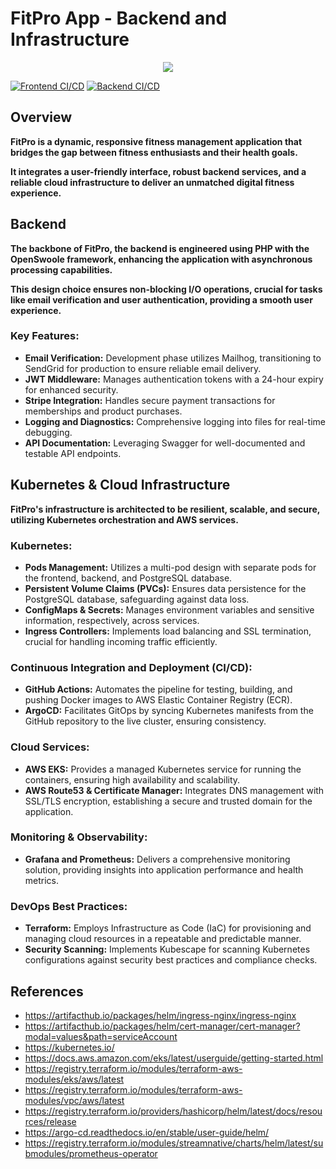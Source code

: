 # FitPro App - Backend and Infrastructure

<div align="center">
<img src="https://github.com/smadi0x86/Fitpro-app/assets/75253629/fbe172bd-0b59-40cf-89c2-87c8eaa814f2">
</div>

[![Frontend CI/CD](https://github.com/smadi0x86/Fitpro-app/actions/workflows/frontend-ci.yml/badge.svg)](https://github.com/smadi0x86/Fitpro-app/actions/workflows/frontend-ci.yml)
[![Backend CI/CD](https://github.com/smadi0x86/Fitpro-app/actions/workflows/backend-ci.yml/badge.svg)](https://github.com/smadi0x86/Fitpro-app/actions/workflows/backend-ci.yml)

## Overview
**FitPro is a dynamic, responsive fitness management application that bridges the gap between fitness enthusiasts and their health goals.**

**It integrates a user-friendly interface, robust backend services, and a reliable cloud infrastructure to deliver an unmatched digital fitness experience.**

## Backend
**The backbone of FitPro, the backend is engineered using PHP with the OpenSwoole framework, enhancing the application with asynchronous processing capabilities.**

**This design choice ensures non-blocking I/O operations, crucial for tasks like email verification and user authentication, providing a smooth user experience.**

### Key Features:

- **Email Verification:** Development phase utilizes Mailhog, transitioning to SendGrid for production to ensure reliable email delivery.
- **JWT Middleware:** Manages authentication tokens with a 24-hour expiry for enhanced security.
- **Stripe Integration:** Handles secure payment transactions for memberships and product purchases.
- **Logging and Diagnostics:** Comprehensive logging into files for real-time debugging.
- **API Documentation:** Leveraging Swagger for well-documented and testable API endpoints.
  
## Kubernetes & Cloud Infrastructure
**FitPro's infrastructure is architected to be resilient, scalable, and secure, utilizing Kubernetes orchestration and AWS services.**

### Kubernetes:

- **Pods Management:** Utilizes a multi-pod design with separate pods for the frontend, backend, and PostgreSQL database.
- **Persistent Volume Claims (PVCs):** Ensures data persistence for the PostgreSQL database, safeguarding against data loss.
- **ConfigMaps & Secrets:** Manages environment variables and sensitive information, respectively, across services.
- **Ingress Controllers:** Implements load balancing and SSL termination, crucial for handling incoming traffic efficiently.
  
### Continuous Integration and Deployment (CI/CD):

- **GitHub Actions:** Automates the pipeline for testing, building, and pushing Docker images to AWS Elastic Container Registry (ECR).
- **ArgoCD:** Facilitates GitOps by syncing Kubernetes manifests from the GitHub repository to the live cluster, ensuring consistency.
  
### Cloud Services:

- **AWS EKS:** Provides a managed Kubernetes service for running the containers, ensuring high availability and scalability.
- **AWS Route53 & Certificate Manager:** Integrates DNS management with SSL/TLS encryption, establishing a secure and trusted domain for the application.

### Monitoring & Observability:

- **Grafana and Prometheus:** Delivers a comprehensive monitoring solution, providing insights into application performance and health metrics.
  
### DevOps Best Practices:

- **Terraform:** Employs Infrastructure as Code (IaC) for provisioning and managing cloud resources in a repeatable and predictable manner.
- **Security Scanning:** Implements Kubescape for scanning Kubernetes configurations against security best practices and compliance checks.
  

## References

- https://artifacthub.io/packages/helm/ingress-nginx/ingress-nginx
- https://artifacthub.io/packages/helm/cert-manager/cert-manager?modal=values&path=serviceAccount
- https://kubernetes.io/
- https://docs.aws.amazon.com/eks/latest/userguide/getting-started.html
- https://registry.terraform.io/modules/terraform-aws-modules/eks/aws/latest
- https://registry.terraform.io/modules/terraform-aws-modules/vpc/aws/latest
- https://registry.terraform.io/providers/hashicorp/helm/latest/docs/resources/release
- https://argo-cd.readthedocs.io/en/stable/user-guide/helm/
- https://registry.terraform.io/modules/streamnative/charts/helm/latest/submodules/prometheus-operator
